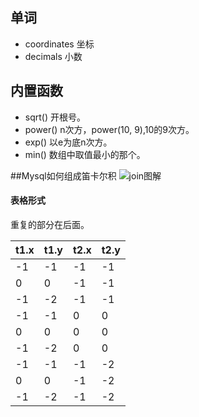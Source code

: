 ## 单词
+ coordinates 坐标
+ decimals 小数

## 内置函数
+ sqrt() 开根号。
+ power() n次方，power(10, 9),10的9次方。
+ exp() 以e为底n次方。
+ min() 数组中取值最小的那个。

##Mysql如何组成笛卡尔积
![join图解](https://www.runoob.com/wp-content/uploads/2019/01/sql-join.png "join图解")
#### 表格形式
重复的部分在后面。

|t1.x|t1.y|t2.x|t2.y|
|----|----|----|----|
|-1|-1|-1|-1|
|0|0|-1|-1|
|-1|-2|-1|-1|
|-1|-1|0|0|
|0|0|0|0|
|-1|-2|0|0|
|-1|-1|-1|-2|
|0|0|-1|-2|
|-1|-2|-1|-2|
